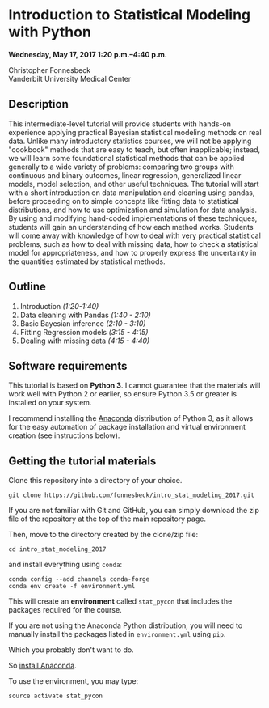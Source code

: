 # Introduction to Statistical Modeling with Python

**Wednesday, May 17, 2017 1:20 p.m.–4:40 p.m.**

Christopher Fonnesbeck  
Vanderbilt University Medical Center

## Description

This intermediate-level tutorial will provide students with hands-on experience applying practical Bayesian statistical modeling methods on real data. Unlike many introductory statistics courses, we will not be applying "cookbook" methods that are easy to teach, but often inapplicable; instead, we will learn some foundational statistical methods that can be applied generally to a wide variety of problems: comparing two groups with continuous and binary outcomes, linear regression, generalized linear models, model selection, and other useful techniques. The tutorial will start with a short introduction on data manipulation and cleaning using pandas, before proceeding on to simple concepts like fitting data to statistical distributions, and how to use optimization and simulation for data analysis. By using and modifying hand-coded implementations of these techniques, students will gain an understanding of how each method works. Students will come away with knowledge of how to deal with very practical statistical problems, such as how to deal with missing data, how to check a statistical model for appropriateness, and how to properly express the uncertainty in the quantities estimated by statistical methods.

## Outline

1. Introduction *(1:20-1:40)*
2. Data cleaning with Pandas *(1:40 - 2:10)*
3. Basic Bayesian inference *(2:10 - 3:10)*
4. Fitting Regression models *(3:15 - 4:15)*
5. Dealing with missing data *(4:15 - 4:40)*

## Software requirements

This tutorial is based on **Python 3**. I cannot guarantee that the materials will work well with Python 2 or earlier, so ensure Python 3.5 or greater is installed on your system.

I recommend installing the [Anaconda](https://www.continuum.io/downloads) distribution of Python 3, as it allows for the easy automation of package installation and virtual environment creation (see instructions below).

## Getting the tutorial materials

Clone this repository into a directory of your choice.

    git clone https://github.com/fonnesbeck/intro_stat_modeling_2017.git

If you are not familiar with Git and GitHub, you can simply download the zip file of the repository at the top of the main repository page.

Then, move to the directory created by the clone/zip file:

    cd intro_stat_modeling_2017

and install everything using `conda`:

    conda config --add channels conda-forge
    conda env create -f environment.yml
    
This will create an **environment** called `stat_pycon` that includes the packages required for the course.    
    
If you are not using the Anaconda Python distribution, you will need to manually install the packages listed in `environment.yml` using `pip`.

Which you probably don't want to do.

So [install Anaconda](https://www.continuum.io/downloads).

To use the environment, you may type:

    source activate stat_pycon